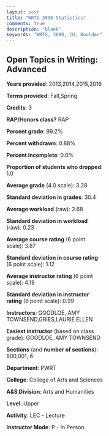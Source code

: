 ```yaml
---
layout: post
title: "WRTG 3090 Statistics"
comments: true
description: "blank"
keywords: "WRTG, 3090, CU, Boulder"
--- 
```

<head>
<script src="https://ajax.googleapis.com/ajax/libs/jquery/2.1.3/jquery.min.js"></script>
<script src="https://dl.dropboxusercontent.com/s/pc42nxpaw1ea4o9/highcharts.js?dl=0"></script>
<!-- <script src="../assets/js/highcharts.js"></script> -->
<style type="text/css">@font-face {
	font-family: "Bebas Neue";
	src: url(https://www.filehosting.org/file/details/544349/BebasNeue%20Regular.otf) format("opentype");
	}
	h1.Bebas { 
		font-family: "Bebas Neue", Verdana, Tahoma;
	}
</style>
</head>
<body>
	<div id="container" style="float: right; width: 45%; height: 88%; margin-left: 2.5%; margin-right: 2.5%;"></div>
	<script language="JavaScript">
		$(document).ready(function() {
		var chart = {type: 'column'};
		var title = {text: 'Grade Distribution'};
		var xAxis = {categories: ['A','B','C','D','F'],crosshair: true};
		var yAxis = {min: 0,title: {text: 'Percentage'}};
		var tooltip = {headerFormat: '<center><b><span style="font-size:20px">{point.key}</span></b></center>',
		               pointFormat: '<td style="padding:0"><b>{point.y:.1f}%</b></td>',
		               footerFormat: '</table>',shared: true,useHTML: true};
		var plotOptions = {column: {pointPadding: 0.0,borderWidth: 0}};  
		var credits = {enabled: false};var series= [{name: 'Percent',data: [47.96,40.82,4.08,5.1,2.04,]}];
		var json = {};
		json.chart = chart;
		json.title = title;
		json.tooltip = tooltip;
		json.xAxis = xAxis;
		json.yAxis = yAxis;  
		json.series = series;
		json.plotOptions = plotOptions;  
		json.credits = credits;
		$('#container').highcharts(json);
	});
	</script>
</body>
			   
## Open Topics in Writing: Advanced

**Years provided**: 2013,2014,2015,2016

**Terms provided**: Fall,Spring

**Credits**: 3

**RAP/Honors class?** RAP

**Percent grade**: 99.2%

**Percent withdrawn**: 0.88%

**Percent incomplete**: 0.0%

**Proportion of students who dropped**: 1.0

**Average grade** (4.0 scale): 3.28

**Standard deviation in grades**: 30.4

**Average workload** (raw): 2.68

**Standard deviation in workload** (raw): 0.23

**Average course rating** (6 point scale): 3.87

**Standard deviation in course rating** (6 point scale): 1.12

**Average instructor rating** (6 point scale): 4.19

**Standard deviation in instructor rating** (6 point scale): 0.99

**Instructors**: GOODLOE, AMY TOWNSEND,GRIES,LAURIE ELLEN

**Easiest instructor** (based on class grade): GOODLOE, AMY TOWNSEND

**Sections** (and **number of sections**): 800,001, 6

**Department**: PWRT

**College**: College of Arts and Sciences

**A&S Division**: Arts and Humanities

**Level**: Upper

**Activity**: LEC - Lecture

**Instructor Mode**: P  - In Person